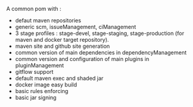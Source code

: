 A common pom with :
  - defaut maven repositories
  - generic scm, issueManagement, ciManagement
  - 3 stage profiles : stage-devel, stage-staging, stage-production (for maven and docker target repository).
  - maven site and github site generation
  - common version of main dependencies in dependencyManagement
  - common version and configuration of main plugins in pluginManagement
  - gitflow support
  - default maven exec and shaded jar 
  - docker image easy build
  - basic rules enforcing
  - basic jar signing
